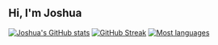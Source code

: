 ## Hi, I'm Joshua

[![Joshua's GitHub stats](https://github-readme-stats.vercel.app/api?username=konekoya&count_private=true&show_icons=true&theme=algolia)](https://github.com/konekoya/github-readme-stats)
[![GitHub Streak](https://github-readme-streak-stats.herokuapp.com?user=&theme=transparent&date_format=j%20M%5B%20Y%5D)](https://git.io/streak-stats)
[![Most languages](https://github-readme-stats.vercel.app/api/top-langs/?username=konekoya&langs_count=10&theme=algolia&layout=compact)](https://github.com/konekoya/github-readme-stats)
